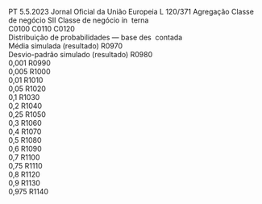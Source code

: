 PT  5.5.2023 Jornal Oficial da União Europeia L 120/371
 Agregação  Classe de negócio 
SII  Classe de negócio in ­
terna  
C0100  C0110  C0120  
Distribuição de probabilidades — base des ­
contada  
Média simulada (resultado)  R0970  
Desvio-padrão simulado (resultado)  R0980  
0,001  R0990  
0,005  R1000  
0,01  R1010  
0,05  R1020  
0,1  R1030  
0,2  R1040  
0,25  R1050  
0,3  R1060  
0,4  R1070  
0,5  R1080  
0,6  R1090  
0,7  R1100  
0,75  R1110  
0,8  R1120  
0,9  R1130  
0,975  R1140